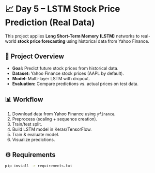 # 📈 Day 5 – LSTM Stock Price Prediction (Real Data)

This project applies **Long Short-Term Memory (LSTM)** networks to real-world **stock price forecasting** using historical data from Yahoo Finance.

## 🚀 Project Overview
- **Goal:** Predict future stock prices from historical data.
- **Dataset:** Yahoo Finance stock prices (AAPL by default).
- **Model:** Multi-layer LSTM with dropout.
- **Evaluation:** Compare predictions vs. actual prices on test data.

## 📊 Workflow
1. Download data from Yahoo Finance using `yfinance`.
2. Preprocess (scaling + sequence creation).
3. Train/test split.
4. Build LSTM model in Keras/TensorFlow.
5. Train & evaluate model.
6. Visualize predictions.

## ⚙️ Requirements
```bash
pip install -r requirements.txt
